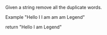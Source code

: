 Given a string remove all the duplicate words.

Example "Hello I I am am am Legend"

return "Hello I am Legend" 
